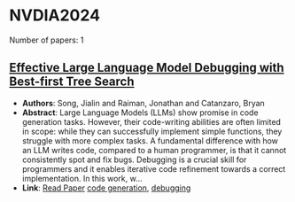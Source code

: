 # NVDIA2024

Number of papers: 1

## [Effective Large Language Model Debugging with Best-first Tree Search](paper_1.md)
- **Authors**: Song, Jialin and Raiman, Jonathan and Catanzaro, Bryan
- **Abstract**: Large Language Models (LLMs) show promise in code generation tasks. However, their code-writing abilities are often limited in scope: while they can successfully implement simple functions, they struggle with more complex tasks. A fundamental difference with how an LLM writes code, compared to a human programmer, is that it cannot consistently spot and fix bugs. Debugging is a crucial skill for programmers and it enables iterative code refinement towards a correct implementation. In this work, w...
- **Link**: [Read Paper](https://arxiv.org/pdf/2407.19055)
[code generation](../../labels/code_generation.md), [debugging](../../labels/debugging.md)